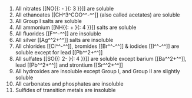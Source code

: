1. All nitrates [[NO{{: -  }{: 3  }}]] are soluble
2. All ethanoates [[CH^3^COO^^-^^]] (also called acetates) are soluble
3. All Group I salts are soluble
4. All ammonium [[NH{{: +  }{: 4  }}]] salts are soluble
5. All fluorides [[F^^-^^]] are insoluble
6. All silver [[Ag^^2+^^]] salts are insoluble
7. All chlorides [[Cl^^-^^]], bromides [[Br^^-^^]] & iodides [[I^^-^^]] are soluble except for lead [[Pb^^2+^^]]
8. All sulfates [[SO{{: 2-  }{: 4  }}]] are soluble except barium [[Ba^^2+^^]], lead [[Pb^^2+^^]] and strontium [[Sr^^2+^^]]
9. All hydroxides are insoluble except Group I, and Group II are slightly soluble
10. All carbonates and phosphates are insoluble
11. Sulfides of transition metals are insoluble
